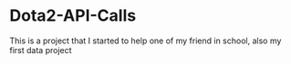 # Dota2-API-Calls
This is a project that I started to help one of my friend in school, also my first data project
